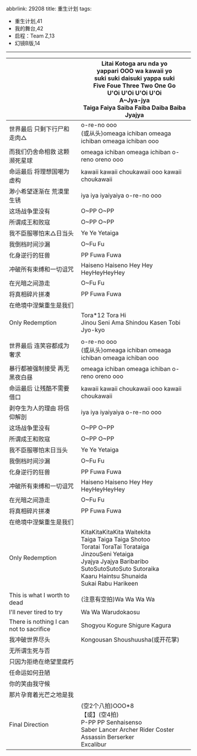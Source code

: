 abbrlink: 29208
title: 重生计划
tags:
  - 重生计划,41
  - 我的舞台,42
  - 启程：Team Z,13
  - 幻镜B版,14
---
|      |Litai Kotoga aru nda yo<br>yappari OOO wa kawaii yo<br>suki suki daisuki yappa suki<br>Five Foue Three Two One Go<br>U'Oi U'Oi U'Oi U'Oi<br>A~Jya-jya<br>Taiga Faiya Saiba Faiba Daiba Baiba Jyajya|
|--|--|
|世界最后 只剩下行尸和走肉△|o-re-no ooo<br>(或从头)omeaga ichiban omeaga ichiban omeaga ichiban ooo|
|而我们仍舍命相救 这颗濒死星球|omeaga ichiban omeaga ichiban o-reno oreno ooo|
|命运最后 将理想国嘲为虚构|kawaii kawaii choukawaii ooo kawaii choukawaii|
|渺小希望逐渐在 荒漠里生锈|iya iya iyaiyaiya o-re-no ooo|
|这场战争里没有|O~PP O~PP |
|所谓成王和败寇|O~PP O~PP |
|我不臣服哪怕末△日当头|Ye Ye Yetaiga|
|我倒档时间沙漏|O~Fu Fu|
|化身逆行的狂兽|PP Fuwa Fuwa|
|冲破所有束缚和一切诅咒|Haiseno Haiseno Hey Hey HeyHeyHeyHey|
|在光暗之间游走|O~Fu Fu|
|将真相碎片拼凑|PP Fuwa Fuwa|
|在绝境中涅槃重生是我们|      |
|Only Redemption|Tora*12 Tora Hi<br>Jinou Seni Ama Shindou Kasen Tobi Jyo-kyo|
|      |      |
|世界最后 连笑容都成为奢求|o-re-no ooo<br>(或从头)omeaga ichiban omeaga ichiban omeaga ichiban ooo|
|暴行都被强制接受 再无黑夜白昼|omeaga ichiban omeaga ichiban o-reno oreno ooo|
|命运最后 让残酷不需要借口|kawaii kawaii choukawaii ooo kawaii choukawaii|
|剥夺生为人的理由 将信仰解剖|iya iya iyaiyaiya o-re-no ooo|
|这场战争里没有|O~PP O~PP |
|所谓成王和败寇|O~PP O~PP |
|我不臣服哪怕末日当头|Ye Ye Yetaiga|
|我倒档时间沙漏|O~Fu Fu|
|化身逆行的狂兽|PP Fuwa Fuwa|
|冲破所有束缚和一切诅咒|Haiseno Haiseno Hey Hey HeyHeyHeyHey|
|在光暗之间游走|O~Fu Fu|
|将真相碎片拼凑|PP Fuwa Fuwa|
|在绝境中涅槃重生是我们|      |
|Only Redemption|KitaKitaKitaKita Waitekita<br>Taiga Taiga Taiga Shotoo<br>Toratai ToraTai Torataiga<br>JinzouSeni Yetaiga<br>Jyajya Jyajya Baribaribo<br>SutoSutoSutoSuto Sutoraika<br>Kaaru Haintsu Shunaida<br>Sukai Rabu Harikeen|
|      |      |
|This is what I worth to dead|(注意有空拍)Wa Wa Wa Wa |
|I'll never tired to try|Wa Wa Warudokaosu|
|There is nothing I can not to sacrifice|Shogyou Kogure Shigure Kagura|
|我冲破世界尽头|Kongousan Shoushuusha(或开花掌)|
|无所谓生死与否|      |
|只因为拒绝在绝望里腐朽|      |
|任命运如何丑陋|      |
|你的笑由我守候|      |
|那片孕育着光芒之地是我|      |
|Final Direction|(空2个八拍)OOO*8<br>【或】(空4拍)<br>P-PP PP Senhaisenso<br>Saber Lancer Archer Rider Coster Assassin Berserker<br>Excalibur|
